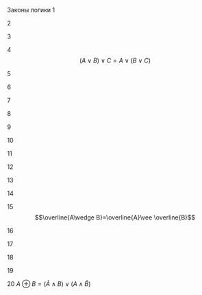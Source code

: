 Законы логики
1


2


3


4 $$\left( A\vee B \right)\vee C= A\vee \left( B\vee C \right)$$


5 



6


7

8


9


10


11


12


13


14


15 $$\overline{A\wedge B}=\overline{A}\vee \overline{B}$$


16


17


18


19


20
$A \oplus B = (\bar A \wedge B) \vee (A \wedge \bar B)$




